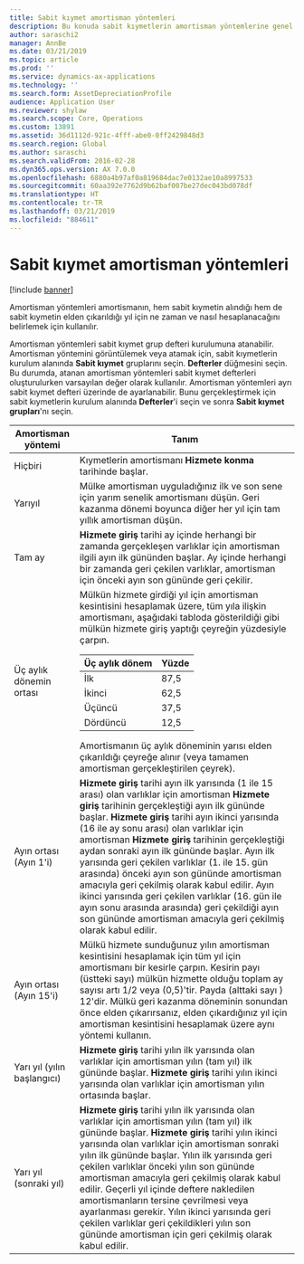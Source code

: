 ```yaml
---
title: Sabit kıymet amortisman yöntemleri
description: Bu konuda sabit kıymetlerin amortisman yöntemlerine genel bir bakış sunulmuştur.
author: saraschi2
manager: AnnBe
ms.date: 03/21/2019
ms.topic: article
ms.prod: ''
ms.service: dynamics-ax-applications
ms.technology: ''
ms.search.form: AssetDepreciationProfile
audience: Application User
ms.reviewer: shylaw
ms.search.scope: Core, Operations
ms.custom: 13891
ms.assetid: 36d1112d-921c-4fff-abe0-0ff2429848d3
ms.search.region: Global
ms.author: saraschi
ms.search.validFrom: 2016-02-28
ms.dyn365.ops.version: AX 7.0.0
ms.openlocfilehash: 6880a4b97af0a819684dac7e0132ae10a8997533
ms.sourcegitcommit: 60aa392e7762d9b62baf007be27dec043bd078df
ms.translationtype: HT
ms.contentlocale: tr-TR
ms.lasthandoff: 03/21/2019
ms.locfileid: "884611"
---
```

# <a name="fixed-asset-depreciation-conventions"></a>Sabit kıymet amortisman yöntemleri

[!include [banner](../includes/banner.md)]

Amortisman yöntemleri amortismanın, hem sabit kıymetin alındığı hem de sabit kıymetin elden çıkarıldığı yıl için ne zaman ve nasıl hesaplanacağını belirlemek için kullanılır.

Amortisman yöntemleri sabit kıymet grup defteri kurulumuna atanabilir. Amortisman yöntemini görüntülemek veya atamak için, sabit kıymetlerin kurulum alanında **Sabit kıymet** gruplarını seçin. **Defterler** düğmesini seçin. Bu durumda, atanan amortisman yöntemleri sabit kıymet defterleri oluşturulurken varsayılan değer olarak kullanılır. Amortisman yöntemleri ayrı sabit kıymet defteri üzerinde de ayarlanabilir. Bunu gerçekleştirmek için sabit kıymetlerin kurulum alanında **Defterler**'i seçin ve sonra **Sabit kıymet grupları**'nı seçin.


|  Amortisman yöntemi  |   Tanım  |
|---------------------------|-----------------|
|           Hiçbiri            |  Kıymetlerin amortismanı <strong>Hizmete konma</strong> tarihinde başlar.|
|         Yarıyıl         |  Mülke amortisman uyguladığınız ilk ve son sene için yarım senelik amortismanı düşün. Geri kazanma dönemi boyunca diğer her yıl için tam yıllık amortisman düşün. |
|        Tam ay         | <strong>Hizmete giriş</strong> tarihi ay içinde herhangi bir zamanda gerçekleşen varlıklar için amortisman ilgili ayın ilk gününden başlar. Ay içinde herhangi bir zamanda geri çekilen varlıklar, amortisman için önceki ayın son gününde geri çekilir.  |
|        Üç aylık dönemin ortası        | Mülkün hizmete girdiği yıl için amortisman kesintisini hesaplamak üzere, tüm yıla ilişkin amortismanı, aşağıdaki tabloda gösterildiği gibi mülkün hizmete giriş yaptığı çeyreğin yüzdesiyle çarpın.<table><thead><tr><th>Üç aylık dönem</th><th>Yüzde</th></tr></thead><tbody><tr><td>İlk</td><td>87,5</td></tr><tr><td>İkinci</td><td>62,5</td></tr><tr><td>Üçüncü</td><td>37,5</td></tr><tr><td>Dördüncü</td><td>12,5</td></tr></tbody></table>Amortismanın üç aylık döneminin yarısı elden çıkarıldığı çeyreğe alınır (veya tamamen amortisman gerçekleştirilen çeyrek). |
| Ayın ortası (Ayın 1'i)  | <strong>Hizmete giriş</strong> tarihi ayın ilk yarısında (1 ile 15 arası) olan varlıklar için amortisman <strong>Hizmete giriş</strong> tarihinin gerçekleştiği ayın ilk gününde başlar. <strong>Hizmete giriş</strong> tarihi ayın ikinci yarısında (16 ile ay sonu arası) olan varlıklar için amortisman <strong>Hizmete giriş</strong> tarihinin gerçekleştiği aydan sonraki ayın ilk gününde başlar. Ayın ilk yarısında geri çekilen varlıklar (1. ile 15. gün arasında) önceki ayın son gününde amortisman amacıyla geri çekilmiş olarak kabul edilir. Ayın ikinci yarısında geri çekilen varlıklar (16. gün ile ayın sonu arasında arasında) geri çekildiği ayın son gününde amortisman amacıyla geri çekilmiş olarak kabul edilir. |
| Ayın ortası (Ayın 15'i) |  Mülkü hizmete sunduğunuz yılın amortisman kesintisini hesaplamak için tüm yıl için amortismanı bir kesirle çarpın. Kesirin payı (üstteki sayı) mülkün hizmette olduğu toplam ay sayısı artı 1/2 veya (0,5)'tir. Payda (alttaki sayı ) 12'dir. Mülkü geri kazanma döneminin sonundan önce elden çıkarırsanız, elden çıkardığınız yıl için amortisman kesintisini hesaplamak üzere aynı yöntemi kullanın.   |
| Yarı yıl (yılın başlangıcı) | <strong>Hizmete giriş</strong> tarihi yılın ilk yarısında olan varlıklar için amortisman yılın (tam yıl) ilk gününde başlar. <strong>Hizmete giriş</strong> tarihi yılın ikinci yarısında olan varlıklar için amortisman yılın ortasında başlar.|
|   Yarı yıl (sonraki yıl)   |   <strong>Hizmete giriş</strong> tarihi yılın ilk yarısında olan varlıklar için amortisman yılın (tam yıl) ilk gününde başlar. <strong>Hizmete giriş</strong> tarihi yılın ikinci yarısında olan varlıklar için amortisman sonraki yılın ilk gününde başlar. Yılın ilk yarısında geri çekilen varlıklar önceki yılın son gününde amortisman amacıyla geri çekilmiş olarak kabul edilir. Geçerli yıl içinde deftere nakledilen amortismanların tersine çevrilmesi veya ayarlanması gerekir. Yılın ikinci yarısında geri çekilen varlıklar geri çekildikleri yılın son gününde amortisman için geri çekilmiş olarak kabul edilir.|

